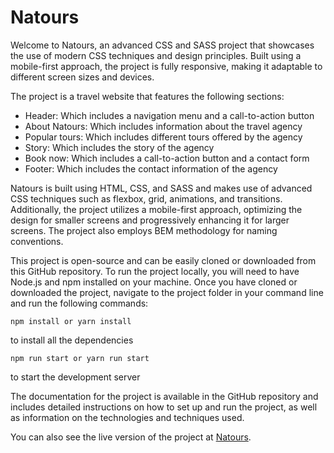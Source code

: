 # Natours

Welcome to Natours, an advanced CSS and SASS project that showcases the use of modern CSS techniques and design principles. Built using a mobile-first approach, the project is fully responsive, making it adaptable to different screen sizes and devices.

The project is a travel website that features the following sections:

- Header: Which includes a navigation menu and a call-to-action button
- About Natours: Which includes information about the travel agency
- Popular tours: Which includes different tours offered by the agency
- Story: Which includes the story of the agency
- Book now: Which includes a call-to-action button and a contact form
- Footer: Which includes the contact information of the agency

Natours is built using HTML, CSS, and SASS and makes use of advanced CSS techniques such as flexbox, grid, animations, and transitions. Additionally, the project utilizes a mobile-first approach, optimizing the design for smaller screens and progressively enhancing it for larger screens. The project also employs BEM methodology for naming conventions.

This project is open-source and can be easily cloned or downloaded from this GitHub repository. To run the project locally, you will need to have Node.js and npm installed on your machine. Once you have cloned or downloaded the project, navigate to the project folder in your command line and run the following commands:
```
npm install or yarn install
```

to install all the dependencies

```
npm run start or yarn run start
```

to start the development server

The documentation for the project is available in the GitHub repository and includes detailed instructions on how to set up and run the project, as well as information on the technologies and techniques used.

You can also see the live version of the project at [Natours](naturaltours.vercel.app).
